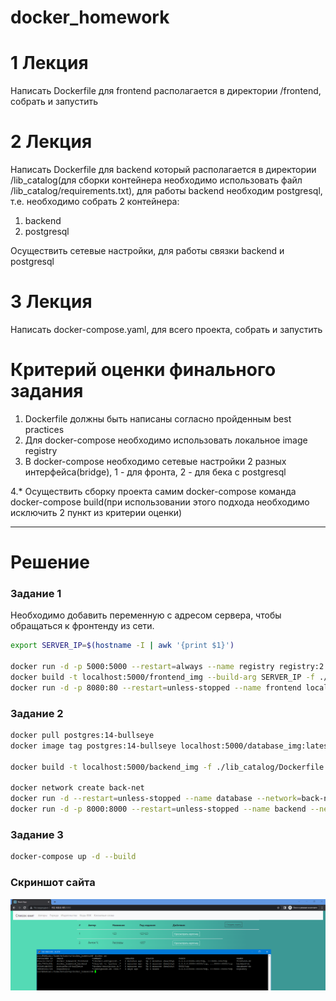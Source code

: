 # docker_homework
# 1 Лекция
Написать Dockerfile для frontend располагается в директории /frontend, собрать и запустить
# 2 Лекция
Написать Dockerfile для backend который располагается в директории /lib_catalog(для сборки контейнера необходимо использовать файл /lib_catalog/requirements.txt), для работы backend необходим postgresql, т.е. необходимо собрать 2 контейнера:
1. backend
2. postgresql

Осуществить сетевые настройки, для работы связки backend и postgresql
# 3 Лекция
Написать docker-compose.yaml, для всего проекта, собрать и запустить

# Критерий оценки финального задания
1. Dockerfile должны быть написаны согласно пройденным best practices
2. Для docker-compose необходимо использовать локальное image registry
3. В docker-compose необходимо сетевые настройки 2 разных интерфейса(bridge), 1 - для фронта, 2 - для бека с postgresql

4.* Осущeствить сборку проекта самим docker-compose команда docker-compose build(при использовании этого подхода необходимо исключить 2 пункт из критерии оценки)

------------

# Решение

### Задание 1
Необходимо добавить переменную с адресом сервера, чтобы обращаться к фронтенду из сети.
```bash
export SERVER_IP=$(hostname -I | awk '{print $1}')

docker run -d -p 5000:5000 --restart=always --name registry registry:2
docker build -t localhost:5000/frontend_img --build-arg SERVER_IP -f ./frontend/Dockerfile ./frontend
docker run -d -p 8080:80 --restart=unless-stopped --name frontend localhost:5000/frontend_img
```
### Задание 2
```bash
docker pull postgres:14-bullseye
docker image tag postgres:14-bullseye localhost:5000/database_img:latest

docker build -t localhost:5000/backend_img -f ./lib_catalog/Dockerfile ./lib_catalog

docker network create back-net
docker run -d --restart=unless-stopped --name database --network=back-net --env-file .env -v /data:/var/lib/postgresql/data localhost:5000/database_img
docker run -d -p 8000:8000 --restart=unless-stopped --name backend --network=back-net --env-file .env localhost:5000/backend_img
```
### Задание 3
```bash
docker-compose up -d --build
```
### Скриншот сайта
![Скриншот](screenshot.PNG)